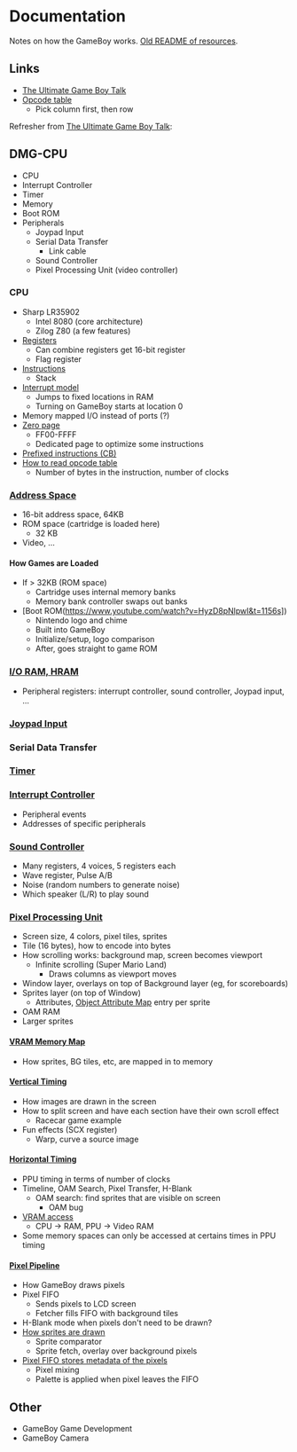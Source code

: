 # Documentation

Notes on how the GameBoy works. [Old README of resources](https://github.com/atskae/gameboy-emulator/tree/master/res).

## Links
* [The Ultimate Game Boy Talk](https://www.youtube.com/watch?v=HyzD8pNlpwI)
* [Opcode table](https://www.pastraiser.com/cpu/gameboy/gameboy_opcodes.html)
    * Pick column first, then row

Refresher from [The Ultimate Game Boy Talk](https://www.youtube.com/watch?v=HyzD8pNlpwI):

## DMG-CPU
* CPU
* Interrupt Controller
* Timer
* Memory
* Boot ROM
* Peripherals
    * Joypad Input
    * Serial Data Transfer
        * Link cable
    * Sound Controller
    * Pixel Processing Unit (video controller)

### CPU
* Sharp LR35902
    * Intel 8080 (core architecture)
    * Zilog Z80 (a few features)
* [Registers](https://www.youtube.com/watch?v=HyzD8pNlpwI&t=656s)
  * Can combine registers get 16-bit register
  * Flag register
* [Instructions](https://www.youtube.com/watch?v=HyzD8pNlpwI&t=707s)
    * Stack
* [Interrupt model](https://www.youtube.com/watch?v=HyzD8pNlpwI&t=744s)
    * Jumps to fixed locations in RAM
    * Turning on GameBoy starts at location 0
* Memory mapped I/O instead of ports (?)
* [Zero page](https://www.youtube.com/watch?v=HyzD8pNlpwI&t=860s)
    * FF00-FFFF
    * Dedicated page to optimize some instructions
* [Prefixed instructions (CB)](https://www.youtube.com/watch?v=HyzD8pNlpwI&t=920s)
* [How to read opcode table](https://www.youtube.com/watch?v=HyzD8pNlpwI&t=935s)
    * Number of bytes in the instruction, number of clocks

### [Address Space](https://www.youtube.com/watch?v=HyzD8pNlpwI&t=1027s)
* 16-bit address space, 64KB
* ROM space (cartridge is loaded here)
    * 32 KB
* Video, ...

#### How Games are Loaded
* If > 32KB (ROM space)
    * Cartridge uses internal memory banks
    * Memory bank controller swaps out banks
* [Boot ROM(https://www.youtube.com/watch?v=HyzD8pNlpwI&t=1156s])
    * Nintendo logo and chime
    * Built into GameBoy
    * Initialize/setup, logo comparison
    * After, goes straight to game ROM

### [I/O RAM, HRAM](https://www.youtube.com/watch?v=HyzD8pNlpwI&t=1300s)
* Peripheral registers: interrupt controller, sound controller, Joypad input, ...

### [Joypad Input](https://www.youtube.com/watch?v=HyzD8pNlpwI&t=1329s)

### Serial Data Transfer

### [Timer](https://www.youtube.com/watch?v=HyzD8pNlpwI&t=1391s)

### [Interrupt Controller](https://www.youtube.com/watch?v=HyzD8pNlpwI&t=1417s)
* Peripheral events
* Addresses of specific peripherals

### [Sound Controller](https://www.youtube.com/watch?v=HyzD8pNlpwI&t=1449s)
* Many registers, 4 voices, 5 registers each
* Wave register, Pulse A/B
* Noise (random numbers to generate noise)
* Which speaker (L/R) to play sound

### [Pixel Processing Unit](https://www.youtube.com/watch?v=HyzD8pNlpwI&t=1758s)
* Screen size, 4 colors, pixel tiles, sprites
* Tile (16 bytes), how to encode into bytes
* How scrolling works: background map, screen becomes viewport
    * Infinite scrolling (Super Mario Land)
      * Draws columns as viewport moves
* Window layer, overlays on top of Background layer (eg, for scoreboards)
* Sprites layer (on top of Window)
    * Attributes, [Object Attribute Map](https://www.youtube.com/watch?v=HyzD8pNlpwI&t=2057s) entry per sprite
* OAM RAM
* Larger sprites

#### [VRAM Memory Map](https://www.youtube.com/watch?v=HyzD8pNlpwI&t=2347s)
* How sprites, BG tiles, etc, are mapped in to memory

#### [Vertical Timing](https://www.youtube.com/watch?v=HyzD8pNlpwI&t=2425s)
* How images are drawn in the screen
* How to split screen and have each section have their own scroll effect
    * Racecar game example
* Fun effects (SCX register)
    * Warp, curve a source image

#### [Horizontal Timing](https://www.youtube.com/watch?v=HyzD8pNlpwI&t=2683s)
* PPU timing in terms of number of clocks
* Timeline, OAM Search, Pixel Transfer, H-Blank
    * OAM search: find sprites that are visible on screen
        * OAM bug
* [VRAM access](https://www.youtube.com/watch?v=HyzD8pNlpwI&t=2816s)
    * CPU -> RAM, PPU -> Video RAM
* Some memory spaces can only be accessed at certains times in PPU timing

#### [Pixel Pipeline](https://www.youtube.com/watch?v=HyzD8pNlpwI&t=2957s)
* How GameBoy draws pixels
* Pixel FIFO
    * Sends pixels to LCD screen
    * Fetcher fills FIFO with background tiles
* H-Blank mode when pixels don't need to be drawn?
* [How sprites are drawn](https://www.youtube.com/watch?v=HyzD8pNlpwI&t=3176s)
    * Sprite comparator
    * Sprite fetch, overlay over background pixels
* [Pixel FIFO stores metadata of the pixels](https://www.youtube.com/watch?v=HyzD8pNlpwI&t=3283s)
    * Pixel mixing
    * Palette is applied when pixel leaves the FIFO

## Other
* GameBoy Game Development
* GameBoy Camera
